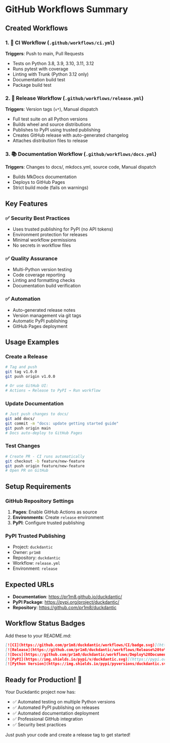 # GitHub Workflows Summary

## Created Workflows

### 1. 🔄 CI Workflow (`.github/workflows/ci.yml`)
**Triggers**: Push to main, Pull Requests
- Tests on Python 3.8, 3.9, 3.10, 3.11, 3.12
- Runs pytest with coverage
- Linting with Trunk (Python 3.12 only)
- Documentation build test
- Package build test

### 2. 🚀 Release Workflow (`.github/workflows/release.yml`)
**Triggers**: Version tags (`v*`), Manual dispatch
- Full test suite on all Python versions
- Builds wheel and source distributions
- Publishes to PyPI using trusted publishing
- Creates GitHub release with auto-generated changelog
- Attaches distribution files to release

### 3. 📚 Documentation Workflow (`.github/workflows/docs.yml`)
**Triggers**: Changes to docs/, mkdocs.yml, source code, Manual dispatch
- Builds MkDocs documentation
- Deploys to GitHub Pages
- Strict build mode (fails on warnings)

## Key Features

### ✅ Security Best Practices
- Uses trusted publishing for PyPI (no API tokens)
- Environment protection for releases
- Minimal workflow permissions
- No secrets in workflow files

### ✅ Quality Assurance
- Multi-Python version testing
- Code coverage reporting
- Linting and formatting checks
- Documentation build verification

### ✅ Automation
- Auto-generated release notes
- Version management via git tags
- Automatic PyPI publishing
- GitHub Pages deployment

## Usage Examples

### Create a Release
```bash
# Tag and push
git tag v1.0.0
git push origin v1.0.0

# Or use GitHub UI:
# Actions → Release to PyPI → Run workflow
```

### Update Documentation
```bash
# Just push changes to docs/
git add docs/
git commit -m "docs: update getting started guide"
git push origin main
# Docs auto-deploy to GitHub Pages
```

### Test Changes
```bash
# Create PR - CI runs automatically
git checkout -b feature/new-feature
git push origin feature/new-feature
# Open PR on GitHub
```

## Setup Requirements

### GitHub Repository Settings
1. **Pages**: Enable GitHub Actions as source
2. **Environments**: Create `release` environment
3. **PyPI**: Configure trusted publishing

### PyPI Trusted Publishing
- Project: `duckdantic`
- Owner: `pr1m8`
- Repository: `duckdantic`
- Workflow: `release.yml`
- Environment: `release`

## Expected URLs
- **Documentation**: https://pr1m8.github.io/duckdantic/
- **PyPI Package**: https://pypi.org/project/duckdantic/
- **Repository**: https://github.com/pr1m8/duckdantic

## Workflow Status Badges

Add these to your README.md:

```markdown
[![CI](https://github.com/pr1m8/duckdantic/workflows/CI/badge.svg)](https://github.com/pr1m8/duckdantic/actions/workflows/ci.yml)
[![Release](https://github.com/pr1m8/duckdantic/workflows/Release%20to%20PyPI/badge.svg)](https://github.com/pr1m8/duckdantic/actions/workflows/release.yml)
[![Docs](https://github.com/pr1m8/duckdantic/workflows/Deploy%20Documentation/badge.svg)](https://github.com/pr1m8/duckdantic/actions/workflows/docs.yml)
[![PyPI](https://img.shields.io/pypi/v/duckdantic.svg)](https://pypi.org/project/duckdantic/)
[![Python Version](https://img.shields.io/pypi/pyversions/duckdantic.svg)](https://pypi.org/project/duckdantic/)
```

## Ready for Production! 🎉

Your Duckdantic project now has:
- ✅ Automated testing on multiple Python versions
- ✅ Automated PyPI publishing on releases
- ✅ Automated documentation deployment
- ✅ Professional GitHub integration
- ✅ Security best practices

Just push your code and create a release tag to get started!